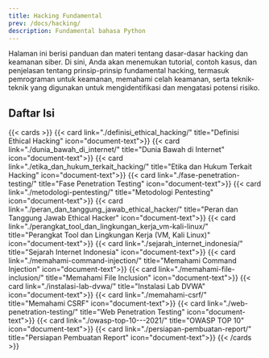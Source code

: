 ```yaml
---
title: Hacking Fundamental
prev: /docs/hacking/
description: Fundamental bahasa Python
---
```


Halaman ini berisi panduan dan materi tentang dasar-dasar hacking dan keamanan siber. Di sini, Anda akan menemukan tutorial, contoh kasus, dan penjelasan tentang prinsip-prinsip fundamental hacking, termasuk pemrograman untuk keamanan, memahami celah keamanan, serta teknik-teknik yang digunakan untuk mengidentifikasi dan mengatasi potensi risiko.

## Daftar Isi

{{< cards >}}
{{< card link="./definisi_ethical_hacking/" title="Definisi Ethical Hacking" icon="document-text">}}
{{< card link="./dunia_bawah_di_internet/" title="Dunia Bawah di Internet" icon="document-text">}}
{{< card link="./etika_dan_hukum_terkait_hacking/" title="Etika dan Hukum Terkait Hacking" icon="document-text">}}
{{< card link="./fase-penetration-testing/" title="Fase Penetration Testing" icon="document-text">}}
{{< card link="./metodologi-pentesting/" title="Metodologi Pentesting" icon="document-text">}}
{{< card link="./peran_dan_tanggung_jawab_ethical_hacker/" title="Peran dan Tanggung Jawab Ethical Hacker" icon="document-text">}}
{{< card link="./perangkat_tool_dan_lingkungan_kerja_vm-kali-linux/" title="Perangkat Tool dan Lingkungan Kerja (VM, Kali Linux)" icon="document-text">}}
{{< card link="./sejarah_internet_indonesia/" title="Sejarah Internet Indonesia" icon="document-text">}}
{{< card link="./memahami-command-injection/" title="Memahami Command Injection" icon="document-text">}}
{{< card link="./memahami-file-inclusion/" title="Memahami File Inclusion" icon="document-text">}}
{{< card link="./instalasi-lab-dvwa/" title="Instalasi Lab DVWA" icon="document-text">}}
{{< card link="./memahami-csrf/" title="Memahami CSRF" icon="document-text">}}
{{< card link="./web-penetration-testing/" title="Web Penetration Testing" icon="document-text">}}
{{< card link="./owasp-top-10---2021/" title="OWASP TOP 10" icon="document-text">}}
{{< card link="./persiapan-pembuatan-report/" title="Persiapan Pembuatan Report" icon="document-text">}}
{{< /cards >}}
